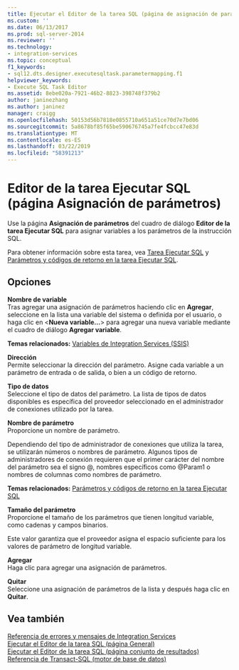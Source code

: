 ```yaml
---
title: Ejecutar el Editor de la tarea SQL (página de asignación de parámetros) | Microsoft Docs
ms.custom: ''
ms.date: 06/13/2017
ms.prod: sql-server-2014
ms.reviewer: ''
ms.technology:
- integration-services
ms.topic: conceptual
f1_keywords:
- sql12.dts.designer.executesqltask.parametermapping.f1
helpviewer_keywords:
- Execute SQL Task Editor
ms.assetid: 8ebe020a-7921-46b2-8823-398748f379b2
author: janinezhang
ms.author: janinez
manager: craigg
ms.openlocfilehash: 50153d56b7818e0855710a651a51ce70d7e7bd06
ms.sourcegitcommit: 5a8678bf85f65be590676745a7fe4fcbcc47e83d
ms.translationtype: MT
ms.contentlocale: es-ES
ms.lasthandoff: 03/22/2019
ms.locfileid: "58391213"
---
```

# <a name="execute-sql-task-editor-parameter-mapping-page"></a>Editor de la tarea Ejecutar SQL (página Asignación de parámetros)
  Use la página **Asignación de parámetros** del cuadro de diálogo **Editor de la tarea Ejecutar SQL** para asignar variables a los parámetros de la instrucción SQL.  
  
 Para obtener información sobre esta tarea, vea [Tarea Ejecutar SQL](control-flow/execute-sql-task.md) y [Parámetros y códigos de retorno en la tarea Ejecutar SQL](../../2014/integration-services/parameters-and-return-codes-in-the-execute-sql-task.md).  
  
## <a name="options"></a>Opciones  
 **Nombre de variable**  
 Tras agregar una asignación de parámetros haciendo clic en **Agregar**, seleccione en la lista una variable del sistema o definida por el usuario, o haga clic en \<**Nueva variable…**> para agregar una nueva variable mediante el cuadro de diálogo **Agregar variable**.  
  
 **Temas relacionados:** [Variables de Integration Services &#40;SSIS&#41;](integration-services-ssis-variables.md)  
  
 **Dirección**  
 Permite seleccionar la dirección del parámetro. Asigne cada variable a un parámetro de entrada o de salida, o bien a un código de retorno.  
  
 **Tipo de datos**  
 Seleccione el tipo de datos del parámetro. La lista de tipos de datos disponibles es específica del proveedor seleccionado en el administrador de conexiones utilizado por la tarea.  
  
 **Nombre de parámetro**  
 Proporcione un nombre de parámetro.  
  
 Dependiendo del tipo de administrador de conexiones que utiliza la tarea, se utilizarán números o nombres de parámetro. Algunos tipos de administradores de conexión requieren que el primer carácter del nombre del parámetro sea el signo \@, nombres específicos como \@Param1 o nombres de columnas como nombres de parámetro.  
  
 **Temas relacionados:** [Parámetros y códigos de retorno en la tarea Ejecutar SQL](../../2014/integration-services/parameters-and-return-codes-in-the-execute-sql-task.md)  
  
 **Tamaño del parámetro**  
 Proporcione el tamaño de los parámetros que tienen longitud variable, como cadenas y campos binarios.  
  
 Este valor garantiza que el proveedor asigna el espacio suficiente para los valores de parámetro de longitud variable.  
  
 **Agregar**  
 Haga clic para agregar una asignación de parámetros.  
  
 **Quitar**  
 Seleccione una asignación de parámetros de la lista y después haga clic en **Quitar**.  
  
## <a name="see-also"></a>Vea también  
 [Referencia de errores y mensajes de Integration Services](../../2014/integration-services/integration-services-error-and-message-reference.md)   
 [Ejecutar el Editor de la tarea SQL &#40;página General&#41;](general-page-of-integration-services-designers-options.md)   
 [Ejecutar el Editor de la tarea SQL &#40;página conjunto de resultados&#41;](../../2014/integration-services/execute-sql-task-editor-result-set-page.md)   
 [Referencia de Transact-SQL &#40;motor de base de datos&#41;](/sql/t-sql/language-reference)  
  
  
